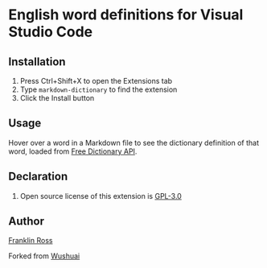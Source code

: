 # English word definitions for Visual Studio Code

## Installation

1. Press Ctrl+Shift+X to open the Extensions tab
2. Type `markdown-dictionary` to find the extension
3. Click the Install button

## Usage

Hover over a word in a Markdown file to see the dictionary definition of that word, loaded from [Free Dictionary API](https://dictionaryapi.dev/).

## Declaration

1. Open source license of this extension is [GPL-3.0](LICENSE)

## Author

[Franklin Ross](https://github.com/franklin-ross)

Forked from [Wushuai](https://github.com/wushuaibuaa)
